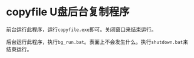 # copyfile U盘后台复制程序

前台运行此程序，运行`copyfile.exe`即可。关闭窗口来结束运行。

后台运行此程序，执行`bg_run.bat`。表面上不会发生什么。执行`shutdown.bat`来结束运行。